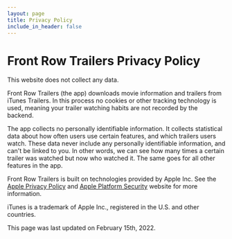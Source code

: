 ```yaml
---
layout: page
title: Privacy Policy
include_in_header: false
---
```


# Front Row Trailers Privacy Policy

This website does not collect any data.

Front Row Trailers (the app) downloads movie information and trailers from iTunes Trailers. In this process no cookies or other tracking technology is used, meaning your trailer watching habits are not recorded by the backend.

The app collects no personally identifiable information. It collects statistical data about how often users use certain features, and which trailers users watch. These data never include any personally identifiable information, and can't be linked to you. In other words, we can see how many times a certain trailer was watched but now who watched it. The same goes for all other features in the app.

Front Row Trailers is built on technologies provided by Apple Inc. See the [Apple Privacy Policy](https://www.apple.com/legal/privacy/en-ww/) and [Apple Platform Security](https://support.apple.com/guide/security/welcome/web) website for more information.

iTunes is a trademark of Apple Inc., registered in the U.S. and other countries.

This page was last updated on February 15th, 2022.
